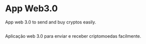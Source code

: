 # App Web3.0
 App web 3.0 to send and buy cryptos easily.
 
 ##
Aplicação web 3.0 para enviar e receber criptomoedas facilmente.
